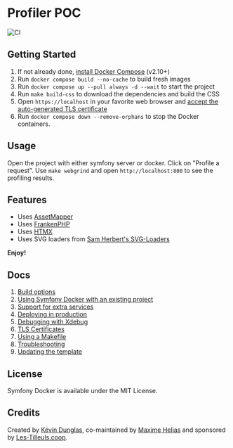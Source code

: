 # Profiler POC

![CI](https://github.com/vasilvestre/profiler-talk-poc/workflows/CI/badge.svg)

## Getting Started

1. If not already done, [install Docker Compose](https://docs.docker.com/compose/install/) (v2.10+)
2. Run `docker compose build --no-cache` to build fresh images
3. Run `docker compose up --pull always -d --wait` to start the project
3. Run `make build-css` to download the dependencies and build the CSS
4. Open `https://localhost` in your favorite web browser and [accept the auto-generated TLS certificate](https://stackoverflow.com/a/15076602/1352334)
5. Run `docker compose down --remove-orphans` to stop the Docker containers.

## Usage
Open the project with either symfony server or docker.
Click on "Profile a request".
Use `make webgrind` and open `http://localhost:800` to see the profiling results.

## Features

* Uses [AssetMapper](https://symfony.com/doc/current/frontend/asset_mapper.html#installation)
* Uses [FrankenPHP](https://frankenphp.dev)
* Uses [HTMX](https://htmx.org/)
* Uses SVG loaders from [Sam Herbert's SVG-Loaders](https://github.com/SamHerbert/SVG-Loaders?tab=readme-ov-file)

**Enjoy!**

## Docs

1. [Build options](docs/build.md)
2. [Using Symfony Docker with an existing project](docs/existing-project.md)
3. [Support for extra services](docs/extra-services.md)
4. [Deploying in production](docs/production.md)
5. [Debugging with Xdebug](docs/xdebug.md)
6. [TLS Certificates](docs/tls.md)
7. [Using a Makefile](docs/makefile.md)
8. [Troubleshooting](docs/troubleshooting.md)
9. [Updating the template](docs/updating.md)

## License

Symfony Docker is available under the MIT License.

## Credits

Created by [Kévin Dunglas](https://dunglas.dev), co-maintained by [Maxime Helias](https://twitter.com/maxhelias) and sponsored by [Les-Tilleuls.coop](https://les-tilleuls.coop).
